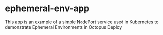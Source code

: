 # ephemeral-env-app

This app is an example of a simple NodePort service used in Kubernetes to demonstrate Ephemeral Environments in Octopus Deploy.
